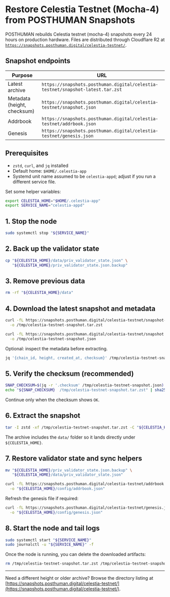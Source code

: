 # Restore Celestia Testnet (Mocha-4) from POSTHUMAN Snapshots

POSTHUMAN rebuilds Celestia testnet (mocha-4) snapshots every 24 hours on production hardware. Files are distributed through Cloudflare R2 at [`https://snapshots.posthuman.digital/celestia-testnet/`](https://snapshots.posthuman.digital/celestia-testnet/).

## Snapshot endpoints

| Purpose            | URL |
| ------------------ | --- |
| Latest archive     | `https://snapshots.posthuman.digital/celestia-testnet/snapshot-latest.tar.zst` |
| Metadata (height, checksum) | `https://snapshots.posthuman.digital/celestia-testnet/snapshot.json` |
| Addrbook           | `https://snapshots.posthuman.digital/celestia-testnet/addrbook.json` |
| Genesis            | `https://snapshots.posthuman.digital/celestia-testnet/genesis.json` |

## Prerequisites

- `zstd`, `curl`, and `jq` installed
- Default home: `$HOME/.celestia-app`
- Systemd unit name assumed to be `celestia-appd`; adjust if you run a different service file.

Set some helper variables:

```bash
export CELESTIA_HOME="$HOME/.celestia-app"
export SERVICE_NAME="celestia-appd"
```

## 1. Stop the node

```bash
sudo systemctl stop "${SERVICE_NAME}"
```

## 2. Back up the validator state

```bash
cp "${CELESTIA_HOME}/data/priv_validator_state.json" \
   "${CELESTIA_HOME}/priv_validator_state.json.backup"
```

## 3. Remove previous data

```bash
rm -rf "${CELESTIA_HOME}/data"
```

## 4. Download the latest snapshot and metadata

```bash
curl -fL https://snapshots.posthuman.digital/celestia-testnet/snapshot-latest.tar.zst \
  -o /tmp/celestia-testnet-snapshot.tar.zst

curl -fL https://snapshots.posthuman.digital/celestia-testnet/snapshot.json \
  -o /tmp/celestia-testnet-snapshot.json
```

Optional: inspect the metadata before extracting.

```bash
jq '{chain_id, height, created_at, checksum}' /tmp/celestia-testnet-snapshot.json
```

## 5. Verify the checksum (recommended)

```bash
SNAP_CHECKSUM=$(jq -r '.checksum' /tmp/celestia-testnet-snapshot.json)
echo "${SNAP_CHECKSUM}  /tmp/celestia-testnet-snapshot.tar.zst" | sha256sum --check
```

Continue only when the checksum shows `OK`.

## 6. Extract the snapshot

```bash
tar -I zstd -xf /tmp/celestia-testnet-snapshot.tar.zst -C "${CELESTIA_HOME}"
```

The archive includes the `data/` folder so it lands directly under `${CELESTIA_HOME}`.

## 7. Restore validator state and sync helpers

```bash
mv "${CELESTIA_HOME}/priv_validator_state.json.backup" \
   "${CELESTIA_HOME}/data/priv_validator_state.json"

curl -fL https://snapshots.posthuman.digital/celestia-testnet/addrbook.json \
  -o "${CELESTIA_HOME}/config/addrbook.json"
```

Refresh the genesis file if required:

```bash
curl -fL https://snapshots.posthuman.digital/celestia-testnet/genesis.json \
  -o "${CELESTIA_HOME}/config/genesis.json"
```

## 8. Start the node and tail logs

```bash
sudo systemctl start "${SERVICE_NAME}"
sudo journalctl -u "${SERVICE_NAME}" -f
```

Once the node is running, you can delete the downloaded artifacts:

```bash
rm /tmp/celestia-testnet-snapshot.tar.zst /tmp/celestia-testnet-snapshot.json
```

---

Need a different height or older archive? Browse the directory listing at [https://snapshots.posthuman.digital/celestia-testnet/](https://snapshots.posthuman.digital/celestia-testnet/).
